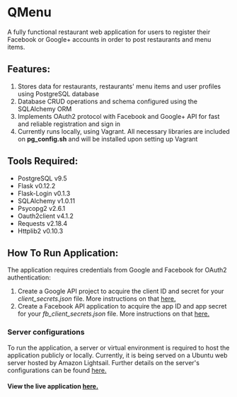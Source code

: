 # QMenu

A fully functional restaurant web application for users to register their Facebook or Google+ accounts in order to post restaurants and menu items.


## Features:

1. Stores data for restaurants, restaurants' menu items and user profiles using PostgreSQL database
2. Database CRUD operations and schema configured using the SQLAlchemy ORM
3. Implements OAuth2 protocol with Facebook and Google+ API for fast and reliable registration and sign in
4. Currently runs locally, using Vagrant. All necessary libraries are included on **pg_config.sh** and will be installed upon setting up Vagrant


## Tools Required:

* PostgreSQL v9.5
* Flask v0.12.2
* Flask-Login v0.1.3
* SQLAlchemy v1.0.11
* Psycopg2 v2.6.1
* Oauth2client v4.1.2
* Requests v2.18.4
* Httplib2 v0.10.3


## How To Run Application:

The application requires credentials from Google and Facebook for OAuth2 authentication:

1. Create a Google API project to acquire the client ID and secret for your *client_secrets.json* file. More instructions on that [here.](https://developers.google.com/identity/sign-in/web/devconsole-project)
2. Create a Facebook API application to acquire the app ID and app secret for your *fb_client_secrets.json* file. More instructions on that [here.](https://developers.facebook.com/docs/apps/register)

### Server configurations

To run the application, a server or virtual environment is required to host the application publicly or locally. Currently, it is being served on a Ubuntu web server hosted by Amazon Lightsail. Further details on the server's configurations can be found [here.](https://github.com/quangChe/ubuntu-web-server/blob/master/README.md)

#### View the live application [here.](http://52.40.185.170/)
